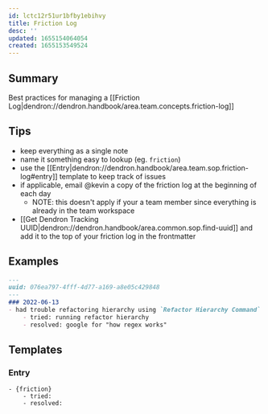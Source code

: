 ```yaml
---
id: lctc12r51ur1bfby1ebihvy
title: Friction Log
desc: ''
updated: 1655154064054
created: 1655153549524
---
```


## Summary

Best practices for managing a [[Friction Log|dendron://dendron.handbook/area.team.concepts.friction-log]]

## Tips
- keep everything as a single note
- name it something easy to lookup (eg. `friction`)
- use the [[Entry|dendron://dendron.handbook/area.team.sop.friction-log#entry]] template to keep track of issues
- if applicable, email @kevin a copy of the friction log at the beginning of each day
    - NOTE: this doesn't apply if your a team member since everything is already in the team workspace
- [[Get Dendron Tracking UUID|dendron://dendron.handbook/area.common.sop.find-uuid]] and add it to the top of your friction log in the frontmatter

## Examples

```md
---
uuid: 076ea797-4fff-4d77-a169-a8e05c429848
---
### 2022-06-13
- had trouble refactoring hierarchy using `Refactor Hierarchy Command`
    - tried: running refactor hierarchy
    - resolved: google for "how regex works" 
```

## Templates

### Entry 
```
- {friction}
    - tried:
    - resolved:
```

